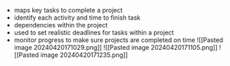- maps key tasks to complete a project
- identify each activity and time to finish task
- dependencies within the project
- used to set realistic deadlines for tasks within a project
- monitor progress to make sure projects are completed on time ![[Pasted image 20240420171029.png]] ![[Pasted image 20240420171105.png]]
![[Pasted image 20240420171235.png]]